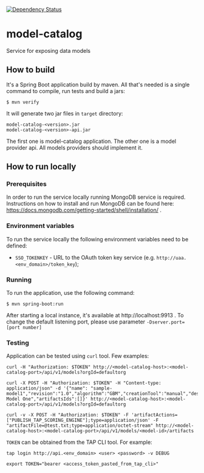 [![Dependency Status](https://www.versioneye.com/user/projects/57236d4cba37ce00350af79b/badge.svg?style=flat)](https://www.versioneye.com/user/projects/57236d4cba37ce00350af79b)

# model-catalog
Service for exposing data models

## How to build
It's a Spring Boot application build by maven. All that's needed is a single command to compile, run tests and build a jars:
```
$ mvn verify
```
It will generate two jar files in `target` directory:
```
model-catalog-<version>.jar
model-catalog-<version>-api.jar
```
The first one is model-catalog application. The other one is a model provider api. All models providers should implement it.

## How to run locally

### Prerequisites
In order to run the service locally running MongoDB service is required.
Instructions on how to install and run MongoDB can be found here: https://docs.mongodb.com/getting-started/shell/installation/ .

### Environment variables
To run the service locally the following environment variables need to be defined:

* `SSO_TOKENKEY` - URL to the OAuth token key service (e.g. `http://uaa.<env_domain>/token_key`);

### Running
To run the application, use the following command:
```
$ mvn spring-boot:run
```
After starting a local instance, it's available at http://localhost:9913 .
To change the default listening port, please use parameter ``-Dserver.port=[port number]``

### Testing
Application can be tested using `curl` tool. Few examples:

```
curl -H "Authorization: $TOKEN" http://<model-catalog-host>:<model-catalog-port>/api/v1/models?orgId=defaultorg

curl -X POST -H "Authorization: $TOKEN" -H "Content-type: application/json" -d '{"name": "sample-model1","revision":"1.0","algorithm":"GBM","creationTool":"manual","description":"Sample Model One","artifactsIds":[]}' http://<model-catalog-host>:<model-catalog-port>/api/v1/models?orgId=defaultorg

curl -v -X POST -H "Authorization: $TOKEN" -F 'artifactActions=["PUBLISH_TAP_SCORING_ENGINE"];type=application/json' -F "artifactFile=@test.txt;type=application/octet-stream" http://<model-catalog-host>:<model-catalog-port>/api/v1/models/<model-id>/artifacts

```

`TOKEN` can be obtained from the TAP CLI tool. For example:
```
tap login http://api.<env_domain> <user> <password> -v DEBUG

export TOKEN="bearer <access_token_pasted_from_tap_cli>"
```
